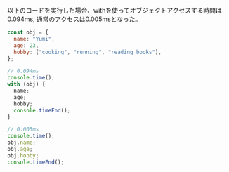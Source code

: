 以下のコードを実行した場合、withを使ってオブジェクトアクセスする時間は0.094ms, 通常のアクセスは0.005msとなった。

```javascript
const obj = {
  name: "Yumi",
  age: 23,
  hobby: ["cooking", "running", "reading books"],
};

// 0.094ms
console.time();
with (obj) {
  name;
  age;
  hobby;
  console.timeEnd();
}

// 0.005ms
console.time();
obj.name;
obj.age;
obj.hobby;
console.timeEnd();
```